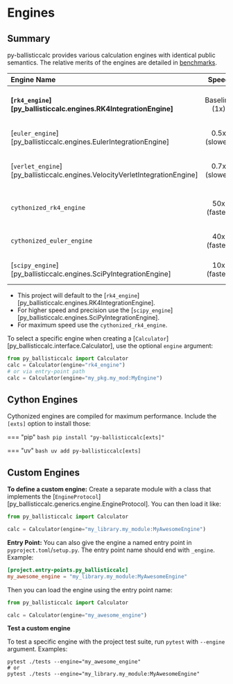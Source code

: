 # Engines

## Summary

py-ballisticcalc provides various calculation engines with identical public semantics.  The relative merits of the engines are detailed in [benchmarks](benchmarks.md).

| Engine Name               | Speed | Dependencies             | Description                                                   |
|:--------------------------|:---------------:|:-------------------------:|:--------------------------------------------------------------|
| **[`rk4_engine`][py_ballisticcalc.engines.RK4IntegrationEngine]** | Baseline (1x)  | None; default            | Runge-Kutta 4th-order integration |
| [`euler_engine`][py_ballisticcalc.engines.EulerIntegrationEngine] |  0.5x (slower) | None                     | Euler 1st-order integration |
| [`verlet_engine`][py_ballisticcalc.engines.VelocityVerletIntegrationEngine] |  0.7x (slower) | None                     | Verlet 2nd-order symplectic integration |
| `cythonized_rk4_engine`   | 50x (faster)   | [`[exts]`](#cython-engines) | Compiled Runge-Kutta 4th-order |
| <span style="white-space:nowrap;">`cythonized_euler_engine`</span> | 40x (faster)   | [`[exts]`](#cython-engines) | Compiled Euler integration |
| [`scipy_engine`][py_ballisticcalc.engines.SciPyIntegrationEngine] | 10x (faster)   | `scipy`                  | Advanced numerical methods  |


* This project will default to the [`rk4_engine`][py_ballisticcalc.engines.RK4IntegrationEngine].
* For higher speed and precision use the [`scipy_engine`][py_ballisticcalc.engines.SciPyIntegrationEngine].
* For maximum speed use the `cythonized_rk4_engine`.

To select a specific engine when creating a [`Calculator`][py_ballisticcalc.interface.Calculator], use the optional `engine` argument:

```python
from py_ballisticcalc import Calculator
calc = Calculator(engine="rk4_engine")
# or via entry-point path
calc = Calculator(engine="my_pkg.my_mod:MyEngine")
```

## Cython Engines

Cythonized engines are compiled for maximum performance.  Include the `[exts]` option to install those:

=== "pip"
    ```bash
    pip install "py-ballisticcalc[exts]"
    ```
    
=== "uv"
    ```bash
    uv add py-ballisticcalc[exts]
    ```

## Custom Engines

**To define a custom engine:** Create a separate module with a class that implements the [`EngineProtocol`][py_ballisticcalc.generics.engine.EngineProtocol].  You can then load it like:
```python
from py_ballisticcalc import Calculator

calc = Calculator(engine="my_library.my_module:MyAwesomeEngine")
```

**Entry Point:** You can also give the engine a named entry point in `pyproject.toml`/`setup.py`.  The entry point name should end with `_engine`.  Example:

```toml
[project.entry-points.py_ballisticcalc]
my_awesome_engine = "my_library.my_module:MyAwesomeEngine"
```

Then you can load the engine using the entry point name:
```python
from py_ballisticcalc import Calculator

calc = Calculator(engine="my_awesome_engine")
```

**Test a custom engine**

To test a specific engine with the project test suite, run `pytest` with `--engine` argument.  Examples:
```shell
pytest ./tests --engine="my_awesome_engine" 
# or
pytest ./tests --engine="my_library.my_module:MyAwesomeEngine" 
```
